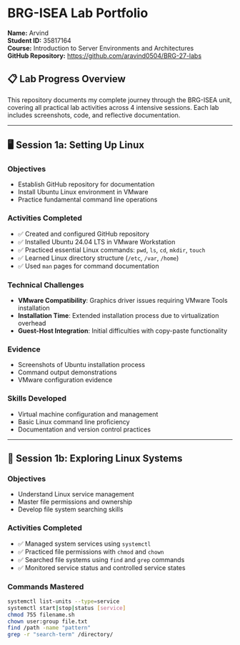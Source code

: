 # BRG-ISEA Lab Portfolio

**Name:** Arvind  
**Student ID:** 35817164  
**Course:** Introduction to Server Environments and Architectures  
**GitHub Repository:** https://github.com/aravind0504/BRG-27-labs

## 📋 Lab Progress Overview

This repository documents my complete journey through the BRG-ISEA unit, covering all practical lab activities across 4 intensive sessions. Each lab includes screenshots, code, and reflective documentation.

---

## 🖥️ Session 1a: Setting Up Linux

### Objectives
- Establish GitHub repository for documentation
- Install Ubuntu Linux environment in VMware
- Practice fundamental command line operations

### Activities Completed
- ✅ Created and configured GitHub repository
- ✅ Installed Ubuntu 24.04 LTS in VMware Workstation
- ✅ Practiced essential Linux commands: `pwd`, `ls`, `cd`, `mkdir`, `touch`
- ✅ Learned Linux directory structure (`/etc`, `/var`, `/home`)
- ✅ Used `man` pages for command documentation

### Technical Challenges
- **VMware Compatibility**: Graphics driver issues requiring VMware Tools installation
- **Installation Time**: Extended installation process due to virtualization overhead
- **Guest-Host Integration**: Initial difficulties with copy-paste functionality

### Evidence
- Screenshots of Ubuntu installation process
- Command output demonstrations
- VMware configuration evidence

### Skills Developed
- Virtual machine configuration and management
- Basic Linux command line proficiency
- Documentation and version control practices

---

## 🔧 Session 1b: Exploring Linux Systems

### Objectives
- Understand Linux service management
- Master file permissions and ownership
- Develop file system searching skills

### Activities Completed
- ✅ Managed system services using `systemctl`
- ✅ Practiced file permissions with `chmod` and `chown`
- ✅ Searched file systems using `find` and `grep` commands
- ✅ Monitored service status and controlled service states

### Commands Mastered
```bash
systemctl list-units --type=service
systemctl start|stop|status [service]
chmod 755 filename.sh
chown user:group file.txt
find /path -name "pattern"
grep -r "search-term" /directory/
